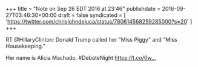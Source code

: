 +++
title = "Note on Sep 26 EDT 2016 at 23:46"
publishdate = 2016-09-27T03:46:30+00:00
draft = false
syndicated = [ 'https://twitter.com/chrisjohndeluca/status/780614568259285000?s=20' ]
+++

RT @HillaryClinton: Donald Trump called her "Miss Piggy" and "Miss Housekeeping."

Her name is Alicia Machado. #DebateNight https://t.co/0w…
